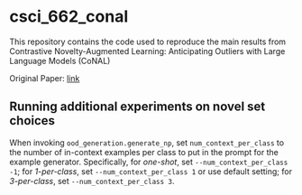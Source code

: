 # csci_662_conal

This repository contains the code used to reproduce the main results from Contrastive Novelty-Augmented Learning: Anticipating Outliers with Large Language Models (CoNAL) 

Original Paper: [link](https://arxiv.org/pdf/2211.15718.pdf)

## Running additional experiments on novel set choices
When invoking `ood_generation.generate_np`, set `num_context_per_class` to the number of in-context examples per class to put in the prompt for the example generator. Specifically, for *one-shot*, set `--num_context_per_class -1`; for *1-per-class*, set `--num_context_per_class 1` or use default setting; for *3-per-class*, set `--num_context_per_class 3`.
